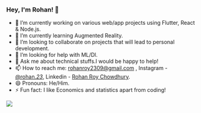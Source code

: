 ### Hey, I'm Rohan! 👋


- 🔭 I’m currently working on various web/app projects using Flutter,  React & Node.js.
- 🌱 I’m currently learning Augmented Reality.
- 👯 I’m looking to collaborate on projects that will lead to personal development.
- 🤔 I’m looking for help with ML/Dl. 
- 💬 Ask me about technical stuffs.I would be happy to help!
- 📫 How to reach me: rohanroy2309@gmail.com ,
Instagram - [@rohan._23_](https://www.instagram.com/rohan._23_/),
Linkedin - [Rohan Roy Chowdhury](https://www.linkedin.com/in/rohan-roy-chowdhury-884619187/).
- 😄 Pronouns: He/Him.
- ⚡ Fun fact: I like Economics and statistics apart from coding!


<img src = "https://github-readme-stats.vercel.app/api?username=Rohan2309&&show_icons=true&title_color=ffffff&icon_color=bb2acf&text_color=daf7dc&bg_color=191919">
